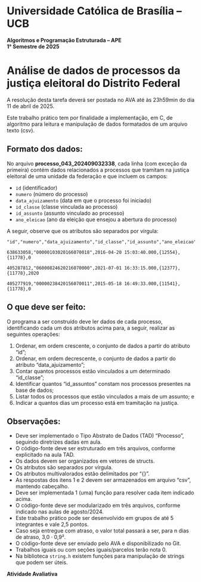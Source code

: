 # Universidade Católica de Brasília – UCB  
**Algoritmos e Programação Estruturada – APE**  
**1° Semestre de 2025**  

# Análise de dados de processos da justiça eleitoral do Distrito Federal

A resolução desta tarefa deverá ser postada no AVA até às 23h59min do dia 11 de abril de 2025.

Este trabalho prático tem por finalidade a implementação, em C, de algoritmo para leitura e manipulação de dados formatados de um arquivo texto (csv).

## Formato dos dados:

No arquivo **processo_043_202409032338**, cada linha (com exceção da primeira) contém dados relacionados a processos que tramitam na justiça eleitoral de uma unidade da federação e que incluem os campos:

- `id` (identificador)
- `numero` (número do processo)
- `data_ajuizamento` (data em que o processo foi iniciado)
- `id_classe` (classe vinculada ao processo)
- `id_assunto` (assunto vinculado ao processo)
- `ano_eleicao` (ano da eleição que ensejou a abertura do processo)

A seguir, observe que os atributos são separados por vírgula:

```csv
"id","numero","data_ajuizamento","id_classe","id_assunto","ano_eleicao"

638633058,"00000103020166070018",2016-04-20 15:03:40.000,{12554},{11778},0

405287812,"06000824620216070000",2021-07-01 16:33:15.000,{12377},{11778},2020

405277919,"00000238420156070011",2015-05-18 16:49:33.000,{11541},{11778},0
```

## O que deve ser feito:

O programa a ser construído deve ler dados de cada processo, identificando cada um dos atributos acima para, a seguir, realizar as seguintes operações:

1. Ordenar, em ordem crescente, o conjunto de dados a partir do atributo “id”;  
2. Ordenar, em ordem decrescente, o conjunto de dados a partir do atributo “data_ajuizamento”;  
3. Contar quantos processos estão vinculados a um determinado “id_classe”;  
4. Identificar quantos “id_assuntos” constam nos processos presentes na base de dados;  
5. Listar todos os processos que estão vinculados a mais de um assunto; e  
6. Indicar a quantos dias um processo está em tramitação na justiça.

## Observações:

- Deve ser implementado o Tipo Abstrato de Dados (TAD) “Processo”, seguindo diretrizes dadas em aula.  
- O código-fonte deve ser estruturado em três arquivos, conforme explicitado na aula TAD.  
- Os dados devem ser organizados em vetores de structs.  
- Os atributos são separados por vírgula.  
- Os atributos multivalorados estão delimitados por “{}”.  
- As respostas dos itens 1 e 2 devem ser armazenados em arquivo “csv”, mantendo cabeçalho.  
- Deve ser implementada 1 (uma) função para resolver cada item indicado acima.  
- O código-fonte deve ser modularizado em três arquivos, conforme indicado nas aulas de agosto/2024.  
- Este trabalho prático pode ser desenvolvido em grupos de até 5 integrantes e vale 2,5 pontos.  
- Caso seja entregue com atraso, o valor total passará a ser, para n dias de atraso, 3,0 · 0,9².  
- O código-fonte deve ser enviado pelo AVA e disponibilizado no Git.  
- Trabalhos iguais ou com seções iguais/parcelos terão nota 0.  
- Na biblioteca `string.h` existem funções para manipulação de strings que podem ser úteis.  

**Atividade Avaliativa**  
